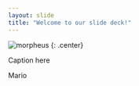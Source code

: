 ```yaml
---
layout: slide
title: "Welcome to our slide deck!"
---
```


![morpheus](https://cloud.githubusercontent.com/assets/16547949/25400958/410316ee-29c2-11e7-9e6d-9d13999e76e3.jpg)
{: .center}

Caption here

Mario
